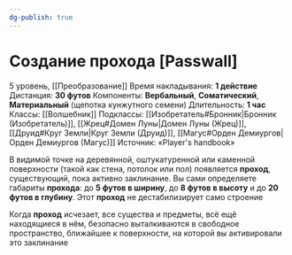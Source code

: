 ```yaml
---
dg-publish: true
---
```

# Создание прохода [Passwall]
5 уровень, [[Преобразование]]
Время накладывания: **1 действие**
Дистанция: **30 футов**
Компоненты: **Вербальный**, **Соматический**, **Материальный** (щепотка кунжутного семени)
Длительность: **1 час**
Классы: [[Волшебник]]
Подклассы: [[Изобретатель#Бронник|Бронник (Изобретатель)]], [[Жрец#Домен Луны|Домен Луны (Жрец)]], [[Друид#Круг Земли|Круг Земли (Друид)]], [[Магус#Орден Демиургов|Орден Демиургов (Магус)]]
Источник: «Player's handbook»

В видимой точке на деревянной, оштукатуренной или каменной поверхности (такой как стена, потолок или пол) появляется **проход**, существующий, пока активно заклинание. Вы сами определяете габариты **прохода**: до **5 футов в ширину**, до **8 футов в высоту** и до **20 футов в глубину**. Этот **проход** не дестабилизирует само строение

Когда **проход** исчезает, все существа и предметы, всё ещё находящиеся в нём, безопасно выталкиваются в свободное пространство, ближайшее к поверхности, на которой вы активировали это заклинание